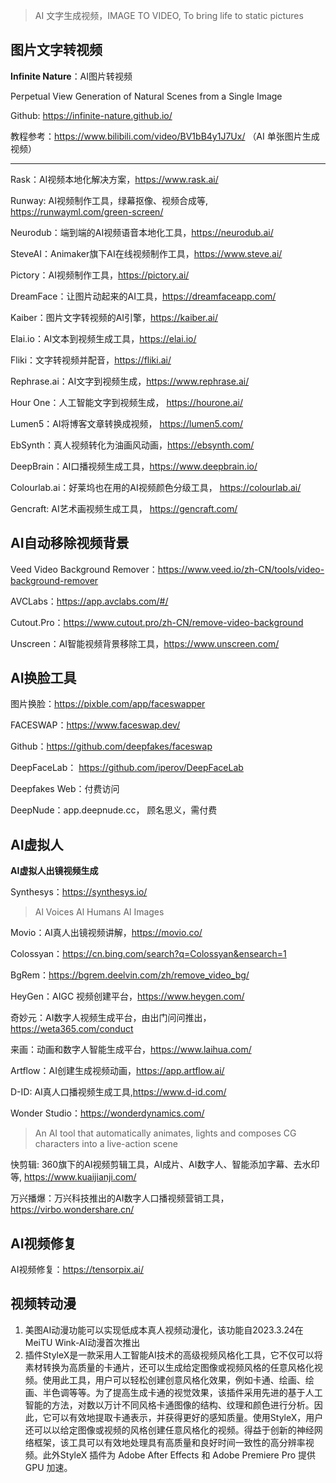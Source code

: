 > AI 文字生成视频，IMAGE TO VIDEO, To bring life to static pictures

## 图片文字转视频

**Infinite Nature**：AI图片转视频

Perpetual View Generation of Natural Scenes from a Single Image

Github: https://infinite-nature.github.io/

教程参考：https://www.bilibili.com/video/BV1bB4y1J7Ux/ （AI 单张图片生成视频）

----

Rask：AI视频本地化解决方案，https://www.rask.ai/

Runway: AI视频制作工具，绿幕抠像、视频合成等, https://runwayml.com/green-screen/

Neurodub：端到端的AI视频语音本地化工具，https://neurodub.ai/

SteveAI：Animaker旗下AI在线视频制作工具，https://www.steve.ai/

Pictory：AI视频制作工具，https://pictory.ai/

DreamFace：让图片动起来的AI工具，https://dreamfaceapp.com/

Kaiber：图片文字转视频的AI引擎，https://kaiber.ai/

Elai.io：AI文本到视频生成工具，https://elai.io/

Fliki：文字转视频并配音，https://fliki.ai/

Rephrase.ai：AI文字到视频生成，https://www.rephrase.ai/

Hour One：人工智能文字到视频生成， https://hourone.ai/

Lumen5：AI将博客文章转换成视频， https://lumen5.com/

EbSynth：真人视频转化为油画风动画，https://ebsynth.com/

DeepBrain：AI口播视频生成工具，https://www.deepbrain.io/

Colourlab.ai：好莱坞也在用的AI视频颜色分级工具， https://colourlab.ai/

Gencraft: AI艺术画视频生成工具， https://gencraft.com/

## AI自动移除视频背景

Veed Video Background Remover：https://www.veed.io/zh-CN/tools/video-background-remover

AVCLabs：https://app.avclabs.com/#/

Cutout.Pro：https://www.cutout.pro/zh-CN/remove-video-background

Unscreen：AI智能视频背景移除工具，https://www.unscreen.com/

## AI换脸工具

图片换脸：https://pixble.com/app/faceswapper

FACESWAP：https://www.faceswap.dev/

Github：https://github.com/deepfakes/faceswap

DeepFaceLab： https://github.com/iperov/DeepFaceLab

Deepfakes Web：付费访问

DeepNude：app.deepnude.cc， 顾名思义，需付费

## AI虚拟人

**AI虚拟人出镜视频生成**

Synthesys：https://synthesys.io/

> Al Voices Al Humans Al Images

Movio：AI真人出镜视频讲解，https://movio.co/

Colossyan：https://cn.bing.com/search?q=Colossyan&ensearch=1

BgRem：https://bgrem.deelvin.com/zh/remove_video_bg/

HeyGen：AIGC 视频创建平台，https://www.heygen.com/

奇妙元：AI数字人视频生成平台，由出门问问推出，https://weta365.com/conduct

来画：动画和数字人智能生成平台，https://www.laihua.com/

Artflow：AI创建生成视频动画，https://app.artflow.ai/

D-ID: AI真人口播视频生成工具,https://www.d-id.com/

Wonder Studio：https://wonderdynamics.com/

> An AI tool that automatically animates, lights and composes CG characters into a live-action scene

快剪辑: 360旗下的AI视频剪辑工具，AI成片、AI数字人、智能添加字幕、去水印等, https://www.kuaijianji.com/

万兴播爆：万兴科技推出的AI数字人口播视频营销工具， https://virbo.wondershare.cn/

## AI视频修复

AI视频修复：https://tensorpix.ai/

## 视频转动漫

1. 美图AI动漫功能可以实现低成本真人视频动漫化，该功能自2023.3.24在MeiTU Wink-AI动漫首次推出
2. 插件StyleX是一款采用人工智能AI技术的高级视频风格化工具，它不仅可以将素材转换为高质量的卡通片，还可以生成给定图像或视频风格的任意风格化视频。使用此工具，用户可以轻松创建创意风格化效果，例如卡通、绘画、绘画、半色调等等。为了提高生成卡通的视觉效果，该插件采用先进的基于人工智能的方法，对数以万计不同风格卡通图像的结构、纹理和颜色进行分析。因此，它可以有效地提取卡通表示，并获得更好的感知质量。使用StyleX，用户还可以以给定图像或视频的风格创建任意风格化的视频。得益于创新的神经网络框架，该工具可以有效地处理具有高质量和良好时间一致性的高分辨率视频。此外StyleX 插件为 Adobe After Effects 和 Adobe Premiere Pro 提供 GPU 加速。

